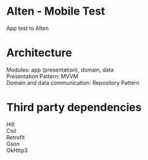 # Alten - Mobile Test

App test to Alten<br />

# Architecture

Modules: app (presentation), domain, data<br />
Presentation Pattern: MVVM<br />
Domain and data communication: Repository Pattern<br />

# Third party dependencies

Hilt<br />
Coil<br />
Retrofit<br />
Gson<br />
OkHttp3<br />
